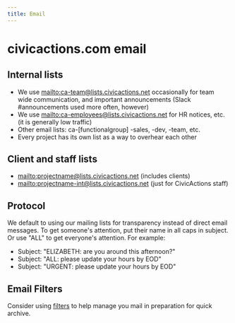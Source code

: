 ```yaml
---
title: Email
---
```


# civicactions.com email

## Internal lists

-   We use <mailto:ca-team@lists.civicactions.net> occasionally for team wide communication, and important announcements (Slack #announcements used more often, however)
-   We use <mailto:ca-employees@lists.civicactions.net> for HR notices, etc. (it is generally low traffic)
-   Other email lists: ca-\[functionalgroup] -sales, -dev, -team, etc.
-   Every project has its own list as a way to overhear each other

## Client and staff lists

-   <mailto:projectname@lists.civicactions.net> (includes clients)
-   <mailto:projectname-int@lists.civicactions.net> (just for CivicActions staff)

## Protocol

We default to using our mailing lists for transparency instead of direct email messages. To get someone's attention, put their name in all caps in subject. Or use "ALL" to get everyone's attention. For example:

-   Subject: "ELIZABETH: are you around this afternoon?"
-   Subject: "ALL: please update your hours by EOD"
-   Subject: "URGENT: please update your hours by EOD"

## Email Filters

Consider using [filters](https://support.google.com/mail/answer/6579?hl=en) to help manage you mail in preparation for quick archive.
